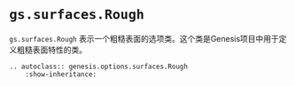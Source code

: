 # `gs.surfaces.Rough`

`gs.surfaces.Rough` 表示一个粗糙表面的选项类。这个类是Genesis项目中用于定义粗糙表面特性的类。

```{eval-rst}  
.. autoclass:: genesis.options.surfaces.Rough
    :show-inheritance:
```
